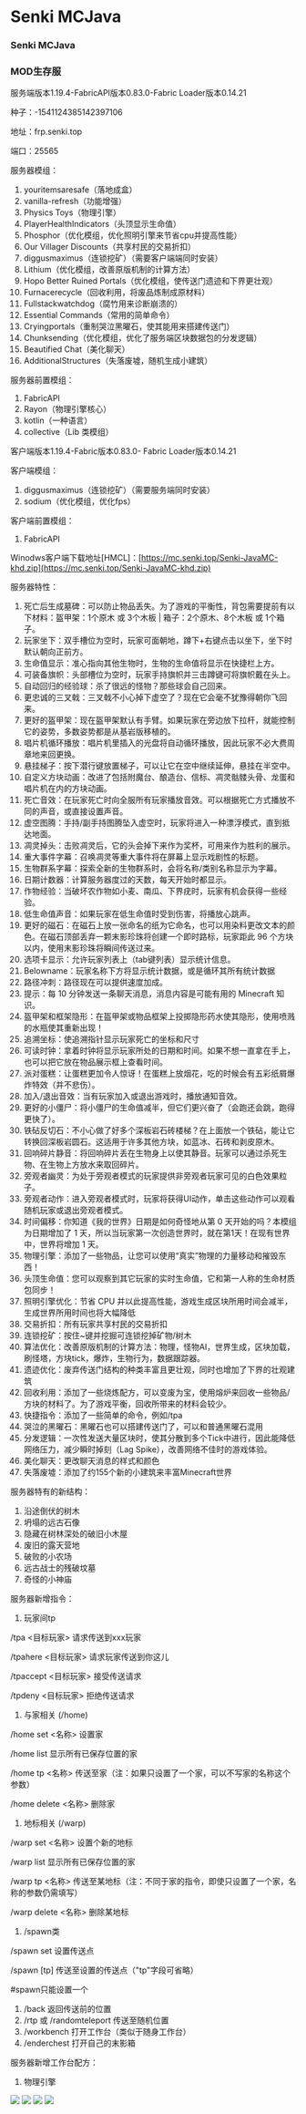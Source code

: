 # Senki MCJava

### Senki MCJava

### MOD生存服

服务端版本1.19.4-FabricAPI版本0.83.0-Fabric Loader版本0.14.21

种子：-1541124385142397106

地址：frp.senki.top

端口：25565

服务器模组：

1. youritemsaresafe（落地成盒）
2. vanilla-refresh（功能增强）
3. Physics Toys（物理引擎）
4. PlayerHealthIndicators（头顶显示生命值）
5. Phosphor（优化模组，优化照明引擎来节省cpu并提高性能）
6. Our Villager Discounts（共享村民的交易折扣）
7. diggusmaximus（连锁挖矿）（需要客户端端同时安装）
8. Lithium（优化模组，改善原版机制的计算方法）
9. Hopo Better Ruined Portals（优化模组，使传送门遗迹和下界更壮观）
10. Furnacerecycle（回收利用，将废品炼制成原材料）
11. Fullstackwatchdog（腐竹用来诊断崩溃的）
12. Essential Commands（常用的简单命令）
13. Cryingportals（重制哭泣黑曜石，使其能用来搭建传送门）
14. Chunksending（优化模组，优化了服务端区块数据包的分发逻辑）
15. Beautified Chat（美化聊天）
16. AdditionalStructures（失落废墟，随机生成小建筑）

服务器前置模组：

1. FabricAPI
2. Rayon（物理引擎核心）
3. kotlin（一种语言）
4. collective（Lib 类模组）

客户端版本1.19.4-Fabric版本0.83.0- Fabric Loader版本0.14.21

客户端模组：

1. diggusmaximus（连锁挖矿）（需要服务端同时安装）
2. sodium（优化模组，优化fps）

客户端前置模组：

1. FabricAPI

Winodws客户端下载地址\[HMCL]：[https://mc.senki.top/Senki-JavaMC-khd.zip](https://mc.senki.top/Senki-JavaMC-khd.zip)

服务器特性：

1. 死亡后生成墓碑：可以防止物品丢失。为了游戏的平衡性，背包需要提前有以下材料：盔甲架：1个原木 或 3个木板 | 箱子：2个原木、8个木板 或 1个箱子。
2. 玩家坐下：双手槽位为空时，玩家可面朝地，蹲下+右键点击以坐下，坐下时默认朝向正前方。
3. 生命值显示：准心指向其他生物时，生物的生命值将显示在快捷栏上方。
4. 可装备旗帜：头部槽位为空时，玩家手持旗帜并三击蹲键可将旗帜戴在头上。
5. 自动回归的经验球：杀了很远的怪物？那些球会自己回来。
6. 更忠诚的三叉戟：三叉戟不小心掉下虚空了？现在它会毫不犹豫得朝你飞回来。
7. 更好的盔甲架：现在盔甲架默认有手臂。如果玩家在旁边放下拉杆，就能控制它的姿势，多数姿势都是从基岩版移植的。
8. 唱片机循环播放：唱片机里插入的光盘将自动循环播放，因此玩家不必大费周章地来回更换。
9. 悬挂梯子：按下潜行键放置梯子，可以让它在空中继续延伸，悬挂在半空中。
10. 自定义方块动画：改进了包括附魔台、酿造台、信标、凋灵骷髅头骨、龙蛋和唱片机在内的方块动画。
11. 死亡音效：在玩家死亡时向全服所有玩家播放音效。可以根据死亡方式播放不同的声音，或直接设置声音。
12. 虚空图腾：手持/副手持图腾坠入虚空时，玩家将进入一种漂浮模式，直到抵达地面。
13. 凋灵掉头：击败凋灵后，它的头会掉下来作为奖杯，可用来作为胜利的展示。
14. 重大事件字幕：召唤凋灵等重大事件将在屏幕上显示戏剧性的标题。
15. 生物群系字幕：探索全新的生物群系时，会将名称/类别名称显示为字幕。
16. 日期计数器：计算服务器度过的天数，每天开始时都显示。
17. 作物经验：当破坏农作物如小麦、南瓜、下界疣时，玩家有机会获得一些经验。
18. 低生命值声音：如果玩家在低生命值时受到伤害，将播放心跳声。
19. 更好的磁石：在磁石上放一张命名的纸为它命名，也可以用染料更改文本的颜色。在磁石顶部丢弃一颗末影珍珠将创建一个即时路标，玩家距此 96 个方块以内，使用末影珍珠将瞬间传送过来。
20. 选项卡显示：允许玩家列表上（tab键列表）显示统计信息。
21. Belowname：玩家名称下方将显示统计数据，或是循环其所有统计数据
22. 路径冲刺：路径现在可以提供速度加成。
23. 提示：每 10 分钟发送一条聊天消息，消息内容是可能有用的 Minecraft 知识。
24. 盔甲架和框架隐形：在盔甲架或物品框架上投掷隐形药水使其隐形，使用喷溅的水瓶使其重新出现！
25. 追溯坐标：使追溯指针显示玩家死亡的坐标和尺寸
26. 可读时钟：拿着时钟将显示玩家所处的日期和时间。如果不想一直拿在手上，也可以把它放在物品展示框上查看时间。
27. 派对蛋糕：让蛋糕更加令人惊讶！在蛋糕上放烟花，吃的时候会有五彩纸屑爆炸特效（并不悲伤）。
28. 加入/退出音效：当有玩家加入或退出游戏时，播放通知音效。
29. 更好的小僵尸：将小僵尸的生命值减半，但它们更兴奋了（会跑还会跳，跑得更快了）。
30. 铁砧反切石：不小心做了好多个深板岩石砖楼梯？在上面放一个铁砧，能让它转换回深板岩圆石。这适用于许多其他方块，如蓝冰、石砖和剥皮原木。
31. 回响碎片静音：将回响碎片丢在生物身上以使其静音。玩家可以通过杀死生物、在生物上方放水来取回碎片。
32. 旁观者幽灵：为处于旁观者模式的玩家提供非旁观者玩家可见的白色效果粒子。
33. 旁观者动作：进入旁观者模式时，玩家将获得UI动作，单击这些动作可以观看随机玩家或退出旁观者模式。
34. 时间偏移：你知道《我的世界》日期是如何奇怪地从第 0 天开始的吗？本模组为日期增加了 1 天，所以当玩家第一次创造世界时，就在第1天！在现有世界中，世界将增加 1 天。
35. 物理引擎：添加了一些物品，让您可以使用“真实”物理的力量移动和摧毁东西！
36. 头顶生命值：您可以观察到其它玩家的实时生命值，它和第一人称的生命材质包同步！
37. 照明引擎优化：节省 CPU 并以此提高性能，游戏生成区块所用时间会减半，生成世界所用时间也将大幅降低
38. 交易折扣：所有玩家共享村民的交易折扣
39. 连锁挖矿：按住\~键并挖掘可连锁挖掉矿物/树木
40. 算法优化：改善原版机制的计算方法：物理，怪物AI，世界生成，区块加载，刷怪塔，方块tick，爆炸，生物行为，数据跟踪器。
41. 遗迹优化：废弃传送门结构的种类丰富且更壮观，同时也增加了下界的壮观建筑
42. 回收利用：添加了一些烧炼配方，可以变废为宝，使用熔炉来回收一些物品/方块的材料了。为了游戏平衡，回收所带来的材料会较少。
43. 快捷指令：添加了一些简单的命令，例如/tpa
44. 哭泣的黑曜石：黑曜石也可以搭建传送门了，可以和普通黑曜石混用
45. 分发逻辑：一次性发送大量区块时，使其分散到多个Tick中进行，因此能降低网络压力，减少瞬时掉刻（Lag Spike），改善网络不佳时的游戏体验。
46. 美化聊天：更改聊天消息的样式和颜色
47. 失落废墟：添加了约155个新的小建筑来丰富Minecraft世界

服务器特有的新结构：

1. 沿途倒伏的树木
2. 坍塌的远古石像
3. 隐藏在树林深处的破旧小木屋
4. 废旧的露天营地
5. 破败的小农场
6. 远古战士的残破坟墓
7. 奇怪的小神庙

服务器新增指令：

1. 玩家间tp

/tpa <目标玩家> 请求传送到xxx玩家

/tpahere <目标玩家> 请求玩家传送到你这儿

/tpaccept <目标玩家> 接受传送请求

/tpdeny <目标玩家> 拒绝传送请求

1. 与家相关 (/home)

/home set <名称> 设置家

/home list 显示所有已保存位置的家

/home tp <名称> 传送至家（注：如果只设置了一个家，可以不写家的名称这个参数）

/home delete <名称> 删除家

1. 地标相关 (/warp)

/warp set <名称> 设置个新的地标

/warp list 显示所有已保存位置的家

/warp tp <名称> 传送至某地标（注：不同于家的指令，即使只设置了一个家，名称的参数仍需填写）

/warp delete <名称> 删除某地标

1. /spawn类

/spawn set 设置传送点

/spawn \[tp] 传送至设置的传送点（"tp"字段可省略）

\#spawn只能设置一个

1. /back 返回传送前的位置
2. /rtp 或 /randomteleport 传送至随机位置
3. /workbench 打开工作台（类似于随身工作台）
4. /enderchest 打开自己的末影箱

服务器新增工作台配方：

1. 物理引擎

![](.gitbook/assets/0.png) ![](.gitbook/assets/1.png) ![](<.gitbook/assets/2 (1).png>) ![](.gitbook/assets/3.png)
